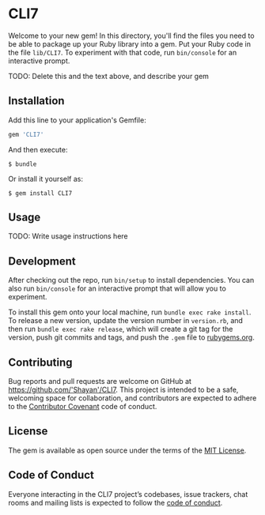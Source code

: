 # CLI7

Welcome to your new gem! In this directory, you'll find the files you need to be able to package up your Ruby library into a gem. Put your Ruby code in the file `lib/CLI7`. To experiment with that code, run `bin/console` for an interactive prompt.

TODO: Delete this and the text above, and describe your gem

## Installation

Add this line to your application's Gemfile:

```ruby
gem 'CLI7'
```

And then execute:

    $ bundle

Or install it yourself as:

    $ gem install CLI7

## Usage

TODO: Write usage instructions here

## Development

After checking out the repo, run `bin/setup` to install dependencies. You can also run `bin/console` for an interactive prompt that will allow you to experiment.

To install this gem onto your local machine, run `bundle exec rake install`. To release a new version, update the version number in `version.rb`, and then run `bundle exec rake release`, which will create a git tag for the version, push git commits and tags, and push the `.gem` file to [rubygems.org](https://rubygems.org).

## Contributing

Bug reports and pull requests are welcome on GitHub at https://github.com/'Shayan'/CLI7. This project is intended to be a safe, welcoming space for collaboration, and contributors are expected to adhere to the [Contributor Covenant](http://contributor-covenant.org) code of conduct.

## License

The gem is available as open source under the terms of the [MIT License](https://opensource.org/licenses/MIT).

## Code of Conduct

Everyone interacting in the CLI7 project’s codebases, issue trackers, chat rooms and mailing lists is expected to follow the [code of conduct](https://github.com/'Shayan'/CLI7/blob/master/CODE_OF_CONDUCT.md).

